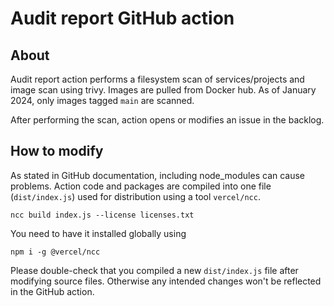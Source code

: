 # Audit report GitHub action

## About 

Audit report action performs a filesystem scan of services/projects and image scan using trivy. Images are pulled from Docker hub. As of January 2024, only images tagged `main` are scanned.

After performing the scan, action opens or modifies an issue in the backlog.

## How to modify

As stated in GitHub documentation, including node_modules can cause problems. Action code and packages are compiled into one file (`dist/index.js`) used for distribution using a tool `vercel/ncc`.

```shell
ncc build index.js --license licenses.txt
```

You need to have it installed globally using 
```shell
npm i -g @vercel/ncc
```

Please double-check that you compiled a new `dist/index.js` file after modifying source files. Otherwise any intended changes won't be reflected in the GitHub action.